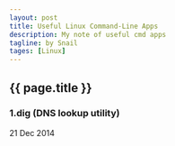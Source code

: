 ```yaml
---
layout: post
title: Useful Linux Command-Line Apps
description: My note of useful cmd apps
tagline: by Snail
tages: [Linux]
---
```

<h2> {{ page.title }} </h2>
<h3> 1.dig (DNS lookup utility) </h3>
<p> 21 Dec 2014</p>
